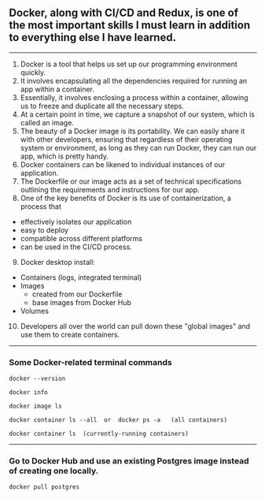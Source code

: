 ## Docker, along with CI/CD and Redux, is one of the most important skills I must learn in addition to everything else I have learned.

------------------------------

1. Docker is a tool that helps us set up our programming environment quickly.
2. It involves encapsulating all the dependencies required for running an app within a container.
3. Essentially, it involves enclosing a process within a container, allowing us to freeze and duplicate all the necessary steps.
4. At a certain point in time, we capture a snapshot of our system, which is called an image.
5. The beauty of a Docker image is its portability. We can easily share it with other developers, ensuring that regardless of their operating system or environment, as long as they can run Docker, they can run our app, which is pretty handy.
6. Docker containers can be likened to individual instances of our application.
7. The Dockerfile or our image acts as a set of technical specifications outlining the requirements and instructions for our app.
8. One of the key benefits of Docker is its use of containerization, a process that
- effectively isolates our application
- easy to deploy
- compatible across different platforms
- can be used in the CI/CD process.
9. Docker desktop install:
- Containers (logs, integrated terminal)
- Images
  - created from our Dockerfile
  - base images from Docker Hub
- Volumes
10. Developers all over the world can pull down these "global images" and use them to create containers.

---------------------------

### Some Docker-related terminal commands

```
docker --version
```
```
docker info
```
```
docker image ls
```
```
docker container ls --all  or  docker ps -a   (all containers)
```
```
docker container ls  (currently-running containers)
```

------------------------

### Go to Docker Hub and use an existing Postgres image instead of creating one locally.
```
docker pull postgres
```


